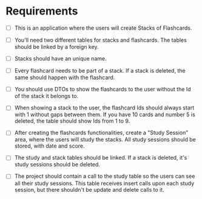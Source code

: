 # Requirements
- [ ] This is an application where the users will create Stacks of Flashcards.
- [ ] You'll need two different tables for stacks and flashcards. The tables should be linked by a foreign key.
- [ ] Stacks should have an unique name.
- [ ] Every flashcard needs to be part of a stack. If a stack is deleted, the same should happen with the flashcard.
- [ ] You should use DTOs to show the flashcards to the user without the Id of the stack it belongs to.
- [ ] When showing a stack to the user, the flashcard Ids should always start with 1 without gaps between them. If you have 10 cards and number 5 is deleted, the table should show Ids from 1 to 9.
- [ ] After creating the flashcards functionalities, create a "Study Session" area, where the users will study the stacks. All study sessions should be stored, with date and score.
- [ ] The study and stack tables should be linked. If a stack is deleted, it's study sessions should be deleted.
- [ ] The project should contain a call to the study table so the users can see all their study sessions. This table receives insert calls upon each study session, but there shouldn't be update and delete calls to it.

